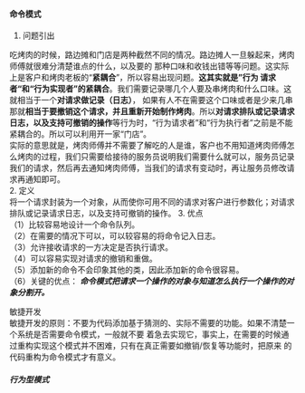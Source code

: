 #### 命令模式

1. 问题引出

吃烤肉的时候，路边摊和门店是两种截然不同的情况。路边摊人一旦躲起来，烤肉师傅就很难分清楚谁点的什么，以及要的
那种口味和收钱出错等等问题。这实际上是客户和烤肉老板的“**紧耦合**”，所以容易出现问题。**这其实就是”行为
请求者“和“行为实现者”的紧耦合**。我们需要记录哪几个人要及串烤肉和什么口味。这就相当于一个**对请求做记录（日志）**，
如果有人不在需要这个口味或者是少来几串那就**相当于要撤销这个请求，并且重新开始制作烤肉**。所以**对请求排队或记录请求日志，以及支持可撤销的操作**等行为时，“行为请求者”和“行为执行者”之前是不能紧耦合的。所以可以利用开一家“门店”。  
实际的意思就是，烤肉师傅并不需要了解吃的人是谁，客户也不用知道烤肉师傅怎么烤肉的过程，我们只需要给接待的服务员说明我们需要什么就可以，服务员记录我们的请求，然后再去通知烤肉师傅，当我们的请求有变动时，再让服务员修改请求再通知即可。  
2. 定义  
将一个请求封装为一个对象，从而使你可用不同的请求对客户进行参数化；对请求排队或记录请求日志，以及支持可撤销的操作。
3. 优点  
（1）比较容易地设计一个命令队列。  
（2）在需要的情况下可以，可以较容易的将命令记入日志。  
（3）允许接收请求的一方决定是否执行请求。  
（4）可以容易实现对请求的撤销和重做。  
（5）添加新的命令不会印象其他的类，因此添加新的命令很容易。  
（6）关键的优点： ***命令模式把请求一个操作的对象与知道怎么执行一个操作的对象分割开。***  


敏捷开发  
敏捷开发的原则：不要为代码添加基于猜测的、实际不需要的功能。如果不清楚一个系统是否需要命令模式，一般就不要
着急去实现它，事实上，在需要的时候通过重构实现这个模式并不困难，只有在真正需要如撤销/恢复等功能时，把原来
的代码重构为命令模式才有意义。


##### 行为型模式